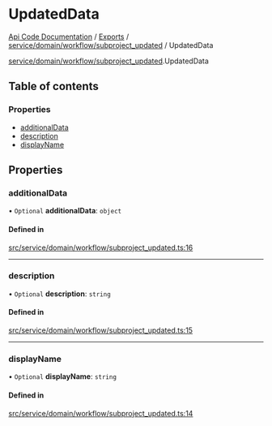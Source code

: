 # UpdatedData
 
[Api Code Documentation](../README.md) / [Exports](../modules.md) / [service/domain/workflow/subproject\_updated](../modules/service_domain_workflow_subproject_updated.md) / UpdatedData

[service/domain/workflow/subproject_updated](../modules/service_domain_workflow_subproject_updated.md).UpdatedData

## Table of contents

### Properties

- [additionalData](service_domain_workflow_subproject_updated.UpdatedData.md#additionaldata)
- [description](service_domain_workflow_subproject_updated.UpdatedData.md#description)
- [displayName](service_domain_workflow_subproject_updated.UpdatedData.md#displayname)

## Properties

### additionalData

• `Optional` **additionalData**: `object`

#### Defined in

[src/service/domain/workflow/subproject_updated.ts:16](https://github.com/openkfw/TruBudget/blob/f6ee764/api/src/service/domain/workflow/subproject_updated.ts#L16)

___

### description

• `Optional` **description**: `string`

#### Defined in

[src/service/domain/workflow/subproject_updated.ts:15](https://github.com/openkfw/TruBudget/blob/f6ee764/api/src/service/domain/workflow/subproject_updated.ts#L15)

___

### displayName

• `Optional` **displayName**: `string`

#### Defined in

[src/service/domain/workflow/subproject_updated.ts:14](https://github.com/openkfw/TruBudget/blob/f6ee764/api/src/service/domain/workflow/subproject_updated.ts#L14)
